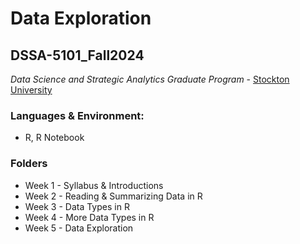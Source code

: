 # Data Exploration
## DSSA-5101_Fall2024
_Data Science and Strategic Analytics Graduate Program_ - [Stockton University](https://www.stockton.edu/)

### Languages & Environment:
- R, R Notebook

### Folders
- Week 1 - Syllabus & Introductions 
- Week 2 - Reading & Summarizing Data in R
- Week 3 - Data Types in R 
- Week 4 - More Data Types in R
- Week 5 - Data Exploration
